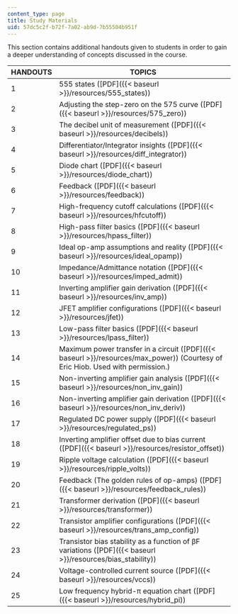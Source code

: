 ```yaml
---
content_type: page
title: Study Materials
uid: 57dc5c2f-b72f-7a02-ab9d-7b55504b951f
---
```


This section contains additional handouts given to students in order to gain a deeper understanding of concepts discussed in the course.

| HANDOUTS | TOPICS |
| --- | --- |
| 1 | 555 states ([PDF]({{< baseurl >}}/resources/555_states)) |
| 2 | Adjusting the step-zero on the 575 curve ([PDF]({{< baseurl >}}/resources/575_zero)) |
| 3 | The decibel unit of measurement ([PDF]({{< baseurl >}}/resources/decibels)) |
| 4 | Differentiator/Integrator insights ([PDF]({{< baseurl >}}/resources/diff_integrator)) |
| 5 | Diode chart ([PDF]({{< baseurl >}}/resources/diode_chart)) |
| 6 | Feedback ([PDF]({{< baseurl >}}/resources/feedback)) |
| 7 | High-frequency cutoff calculations ([PDF]({{< baseurl >}}/resources/hfcutoff)) |
| 8 | High-pass filter basics ([PDF]({{< baseurl >}}/resources/hpass_filter)) |
| 9 | Ideal op-amp assumptions and reality ([PDF]({{< baseurl >}}/resources/ideal_opamp)) |
| 10 | Impedance/Admittance notation ([PDF]({{< baseurl >}}/resources/imped_admit)) |
| 11 | Inverting amplifier gain derivation ([PDF]({{< baseurl >}}/resources/inv_amp)) |
| 12 | JFET amplifier configurations ([PDF]({{< baseurl >}}/resources/jfet)) |
| 13 | Low-pass filter basics ([PDF]({{< baseurl >}}/resources/lpass_filter)) |
| 14 | Maximum power transfer in a circuit ([PDF]({{< baseurl >}}/resources/max_power)) (Courtesy of Eric Hiob. Used with permission.) |
| 15 | Non-inverting amplifier gain analysis ([PDF]({{< baseurl >}}/resources/non_inv_gain)) |
| 16 | Non-inverting amplifier gain derivation ([PDF]({{< baseurl >}}/resources/non_inv_deriv)) |
| 17 | Regulated DC power supply ([PDF]({{< baseurl >}}/resources/regulated_ps)) |
| 18 | Inverting amplifier offset due to bias current ([PDF]({{< baseurl >}}/resources/resistor_offset)) |
| 19 | Ripple voltage calculation ([PDF]({{< baseurl >}}/resources/ripple_volts)) |
| 20 | Feedback (The golden rules of op-amps) ([PDF]({{< baseurl >}}/resources/feedback_rules)) |
| 21 | Transformer derivation ([PDF]({{< baseurl >}}/resources/transformer)) |
| 22 | Transistor amplifier configurations ([PDF]({{< baseurl >}}/resources/trans_amp_config)) |
| 23 | Transistor bias stability as a function of βF variations ([PDF]({{< baseurl >}}/resources/bias_stability)) |
| 24 | Voltage-controlled current source ([PDF]({{< baseurl >}}/resources/vccs)) |
| 25 | Low frequency hybrid-π equation chart ([PDF]({{< baseurl >}}/resources/hybrid_pi))